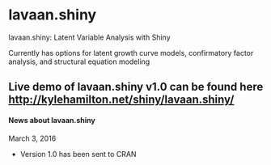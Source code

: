# lavaan.shiny
lavaan.shiny: Latent Variable Analysis with Shiny

Currently has options for latent growth curve models, confirmatory factor analysis, and structural equation modeling

## Live demo of lavaan.shiny v1.0 can be found here http://kylehamilton.net/shiny/lavaan.shiny/

#### News about lavaan.shiny

March 3, 2016
* Version 1.0 has been sent to CRAN
